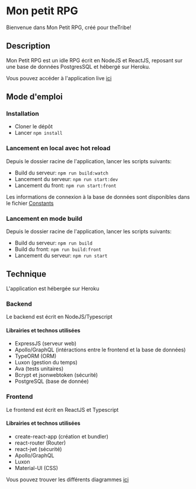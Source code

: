 # Mon petit RPG
Bienvenue dans Mon Petit RPG, créé pour theTribe!

## Description
Mon Petit RPG est un idle RPG écrit en NodeJS et ReactJS, reposant sur une base de données PostgresSQL et hébergé sur Heroku.

Vous pouvez accéder à l'application live [ici](https://mon-petit-rpg.herokuapp.com/)
## Mode d'emploi
### Installation
 - Cloner le dépôt
 - Lancer `npm install`

### Lancement en local avec hot reload
Depuis le dossier racine de l'application, lancer les scripts suivants:
 - Build du serveur: `npm run build:watch`
 - Lancement du serveur: `npm run start:dev`
 - Lancement du front: `npm run start:front`

Les informations de connexion à la base de données sont disponibles dans le fichier [Constants](server/src/constants.ts)

### Lancement en mode build
Depuis le dossier racine de l'application, lancer les scripts suivants:
 - Build du serveur: `npm run build`
 - Build du front: `npm run build:front`
 - Lancement du serveur: `npm run start`
 

## Technique
L'application est hébergée sur Heroku
  ### Backend
  Le backend est écrit en NodeJS/Typescript
  
  #### Librairies et technos utilisées
  - ExpressJS (serveur web)
  - Apollo/GraphQL (intéractions entre le frontend et la base de données)
  - TypeORM (ORM)
  - Luxon (gestion du temps)
  - Ava (tests unitaires)
  - Bcrypt et jsonwebtoken (sécurité)
  - PostgreSQL (base de donnée)

  ### Frontend
  Le frontend est écrit en ReactJS et Typescript
  
  #### Librairies et technos utilisées
  - create-react-app (création et bundler)
  - react-router (Router)
  - react-jwt (sécurité)
  - Apollo/GraphQL
  - Luxon
  - Material-UI (CSS)

Vous pouvez trouver les différents diagrammes [ici](out/diagrams.md)
